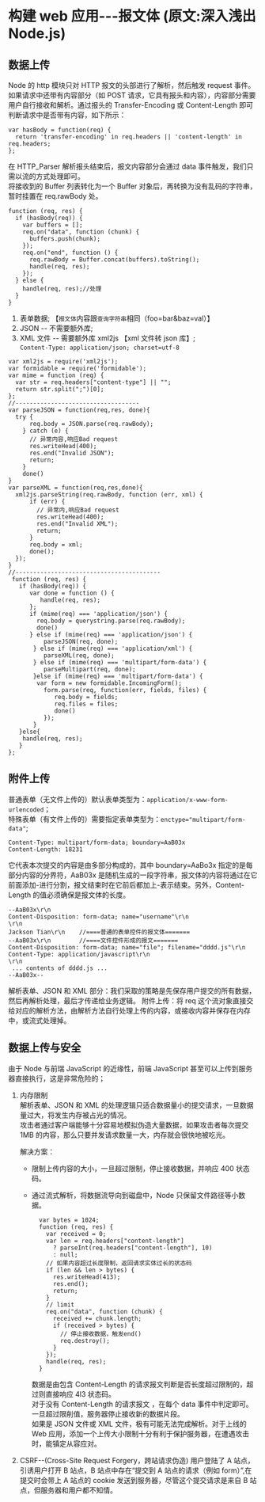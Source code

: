 # 构建 web 应用---报文体 (原文:深入浅出 Node.js)

## 数据上传

Node 的 http 模块只对 HTTP 报文的头部进行了解析，然后触发 request 事件。  
如果请求中还带有内容部分（如 POST 请求，它具有报头和内容），内容部分需要用户自行接收和解析。通过报头的 Transfer-Encoding 或 Content-Length 即可判断请求中是否带有内容，如下所示：

```code hasBody
var hasBody = function(req) {
  return 'transfer-encoding' in req.headers || 'content-length' in req.headers;
};
```

在 HTTP_Parser 解析报头结束后，报文内容部分会通过 data 事件触发，我们只需以流的方式处理即可。  
将接收到的 Buffer 列表转化为一个 Buffer 对象后，再转换为没有乱码的字符串，暂时挂置在 req.rawBody 处。

```
function (req, res) {
  if (hasBody(req)) {
    var buffers = [];
    req.on("data", function (chunk) {
      buffers.push(chunk);
    });
    req.on("end", function () {
      req.rawBody = Buffer.concat(buffers).toString();
      handle(req, res);
    });
  } else {
    handle(req, res);//处理
  }
}

```

1. 表单数据; 【`报文体`内容跟`查询字符串`相同（foo=bar&baz=val）】
2. JSON -- 不需要额外库;
3. XML 文件 -- 需要额外库 xml2js 【xml 文件转 json 库】;  
   `Content-Type: application/json; charset=utf-8`

```code
var xml2js = require('xml2js');
var formidable = require('formidable');
var mime = function (req) {
  var str = req.headers["content-type"] || "";
  return str.split(";")[0];
};
//-----------------------------------
var parseJSON = function(req,res, done){
  try {
      req.body = JSON.parse(req.rawBody);
    } catch (e) {
      // 异常内容,响应Bad request
      res.writeHead(400);
      res.end("Invalid JSON");
      return;
    }
    done()
}
var parseXML = function(req,res,done){
  xml2js.parseString(req.rawBody, function (err, xml) {
      if (err) {
        // 异常内,响应Bad request
        res.writeHead(400);
        res.end("Invalid XML");
        return;
      }
      req.body = xml;
      done();
  });
}
//-----------------------------------------
 function (req, res) {
   if (hasBody(req)) {
      var done = function () {
         handle(req, res);
      };
      if (mime(req) === 'application/json') {
        req.body = querystring.parse(req.rawBody);
        done()
      } else if (mime(req) === 'application/json') {
          parseJSON(req, done);
       } else if (mime(req) === 'application/xml') {
          parseXML(req, done);
       } else if (mime(req) === 'multipart/form-data') {
          parseMultipart(req, done);
       }else if (mime(req) === 'multipart/form-data') {
        var form = new formidable.IncomingForm();
          form.parse(req, function(err, fields, files) {
             req.body = fields;
             req.files = files;
             done()
          });
       }
   }else{
    handle(req, res);
   }
};

```

## 附件上传

普通表单（无文件上传的）默认表单类型为：`application/x-www-form-urlencoded`；  
特殊表单（有文件上传的）需要指定表单类型为：`enctype="multipart/form-data"`;

```
Content-Type: multipart/form-data; boundary=AaB03x
Content-Length: 18231
```

它代表本次提交的内容是由多部分构成的，其中 boundary=AaBo3x 指定的是每部分内容的分界符，AaB03x 是随机生成的一段字符串，报文体的内容将通过在它前面添加-进行分割，报文结束时在它前后都加上-表示结束。另外，Content-Length 的值必须确保是报文体的长度。

```上传dddd.js的文件
--AaB03x\r\n
Content-Disposition: form-data; name="username"\r\n
\r\n
Jackson Tian\r\n    //====普通的表单控件的报文体=======
--AaB03x\r\n        //====文件控件形成的报文=======
Content-Disposition: form-data; name="file"; filename="dddd.js"\r\n
Content-Type: application/javascript\r\n
\r\n
 ... contents of dddd.js ...
--AaB03x--
```

解析表单、JSON 和 XML 部分：我们采取的策略是先保存用户提交的所有数据，然后再解析处理，最后才传递给业务逻辑。
附件上传：将 req 这个流对象直接交给对应的解析方法，由解析方法自行处理上传的内容，或接收内容并保存在内存中，或流式处理掉。

## 数据上传与安全

由于 Node 与前瑞 JavaScript 的近缘性，前端 JavaScript 甚至可以上传到服务器直接执行，这是非常危险的；

1. 内存限制  
   解析表单、JSON 和 XML 的处理逻辑只适合数据量小的提交请求，一旦数据量过大，将发生内存被占光的情况。  
   攻击者通过客户端能够十分容易地模拟伪造大量数据，如果攻击者每次提交 1MB 的内容，那么只要并发请求数量一大，内存就会很快地被吃光。

   解决方案：

   - 限制上传内容的大小，一旦超过限制，停止接收数据，并响应 400 状态码。
   - 通过流式解析，将数据流导向到磁盘中，Node 只保留文件路径等小数据。

     ```限制上传内容大小
       var bytes = 1024;
       function (req, res) {
         var received = 0;
         var len = req.headers["content-length"]
           ? parseInt(req.headers["content-length"], 10)
           : null;
         // 如果内容超过长度限制，返回请求实体过长的状态码
         if (len && len > bytes) {
           res.writeHead(413);
           res.end();
           return;
         }
         // limit
         req.on("data", function (chunk) {
           received += chunk.length;
           if (received > bytes) {
             // 停止接收数据，触发end()
             req.destroy();
           }
         });
         handle(req, res);
       }
     ```

     数据是由包含 Content-Length 的请求报文判断是否长度超过限制的，超过则直接响应 4l3 状态码。  
     对于没有 Content-Length 的请求报文 ，在每个 data 事件中判定即可。一旦超过限削值，服务器停止接收新的数据片段。  
     如果是 JSON 文件或 XML 文件，极有可能无法完成解析。对于上线的 Web 应用，添加一个上传大小限制十分有利于保护服务器，在遭遇攻击时，能镇定从容应对。

2. CSRF--(Cross-Site Request Forgery，跨站请求伪造)
   用户登陆了 A 站点，引诱用户打开 B 站点，B 站点中存在“提交到 A 站点的请求（例如 form）”,在提交时会带上 A 站点的 cookie 发送到服务器，尽管这个提交请求是来自 B 站点，但服务器和用户都不知情。
